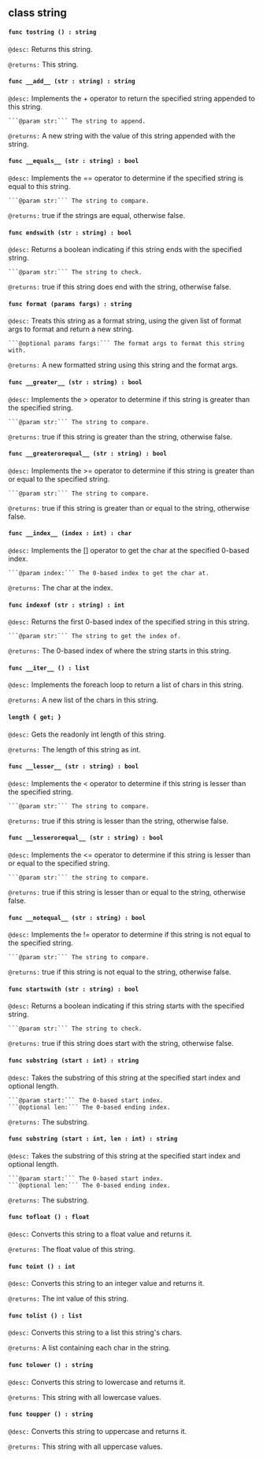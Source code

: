 ## class string

#### ```func tostring () : string```


```@desc:``` Returns this string.

```@returns:``` This string.

#### ```func __add__ (str : string) : string```


```@desc:``` Implements the + operator to return the specified string appended to this string.

    ```@param str:``` The string to append.
```@returns:``` A new string with the value of this string appended with the string.

#### ```func __equals__ (str : string) : bool```


```@desc:``` Implements the == operator to determine if the specified string is equal to this string.

    ```@param str:``` The string to compare.
```@returns:``` true if the strings are equal, otherwise false.

#### ```func endswith (str : string) : bool```


```@desc:``` Returns a boolean indicating if this string ends with the specified string.

    ```@param str:``` The string to check.
```@returns:``` true if this string does end with the string, otherwise false.

#### ```func format (params fargs) : string```


```@desc:``` Treats this string as a format string, using the given list of format args to format and return a new string.

    ```@optional params fargs:``` The format args to format this string with.
```@returns:``` A new formatted string using this string and the format args.

#### ```func __greater__ (str : string) : bool```


```@desc:``` Implements the > operator to determine if this string is greater than the specified string.

    ```@param str:``` The string to compare.
```@returns:``` true if this string is greater than the string, otherwise false.

#### ```func __greaterorequal__ (str : string) : bool```


```@desc:``` Implements the >= operator to determine if this string is greater than or equal to the specified string.

    ```@param str:``` The string to compare.
```@returns:``` true if this string is greater than or equal to the string, otherwise false.

#### ```func __index__ (index : int) : char```


```@desc:``` Implements the [] operator to get the char at the specified 0-based index.

    ```@param index:``` The 0-based index to get the char at.
```@returns:``` The char at the index.

#### ```func indexof (str : string) : int```


```@desc:``` Returns the first 0-based index of the specified string in this string.

    ```@param str:``` The string to get the index of.
```@returns:``` The 0-based index of where the string starts in this string.

#### ```func __iter__ () : list```


```@desc:``` Implements the foreach loop to return a list of chars in this string.

```@returns:``` A new list of the chars in this string.

#### ```length { get; }```


```@desc:``` Gets the readonly int length of this string.

```@returns:``` The length of this string as int.

#### ```func __lesser__ (str : string) : bool```


```@desc:``` Implements the < operator to determine if this string is lesser than the specified string.

    ```@param str:``` The string to compare.
```@returns:``` true if this string is lesser than the string, otherwise false.

#### ```func __lesserorequal__ (str : string) : bool```


```@desc:``` Implements the <= operator to determine if this string is lesser than or equal to the specified string.

    ```@param str:``` the string to compare.
```@returns:``` true if this string is lesser than or equal to the string, otherwise false.

#### ```func __notequal__ (str : string) : bool```


```@desc:``` Implements the != operator to determine if this string is not equal to the specified string.

    ```@param str:``` The string to compare.
```@returns:``` true if this string is not equal to the string, otherwise false.

#### ```func startswith (str : string) : bool```


```@desc:``` Returns a boolean indicating if this string starts with the specified string.

    ```@param str:``` The string to check.
```@returns:``` true if this string does start with the string, otherwise false.

#### ```func substring (start : int) : string```


```@desc:``` Takes the substring of this string at the specified start index and optional length.

    ```@param start:``` The 0-based start index.
    ```@optional len:``` The 0-based ending index.
```@returns:``` The substring.

#### ```func substring (start : int, len : int) : string```


```@desc:``` Takes the substring of this string at the specified start index and optional length.

    ```@param start:``` The 0-based start index.
    ```@optional len:``` The 0-based ending index.
```@returns:``` The substring.

#### ```func tofloat () : float```


```@desc:``` Converts this string to a float value and returns it.

```@returns:``` The float value of this string.

#### ```func toint () : int```


```@desc:``` Converts this string to an integer value and returns it.

```@returns:``` The int value of this string.

#### ```func tolist () : list```


```@desc:``` Converts this string to a list this string's chars.

```@returns:``` A list containing each char in the string.

#### ```func tolower () : string```


```@desc:``` Converts this string to lowercase and returns it.

```@returns:``` This string with all lowercase values.

#### ```func toupper () : string```


```@desc:``` Converts this string to uppercase and returns it.

```@returns:``` This string with all uppercase values.

